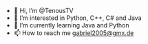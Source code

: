 - 👋 Hi, I’m @TenousTV
- 👀 I’m interested in Python, C++, C# and Java
- 🌱 I’m currently learning Java and Python
- 📫 How to reach me gabriel2005@gmx.de

<!---
TenousTV/TenousTV is a ✨ special ✨ repository because its `README.md` (this file) appears on your GitHub profile.
You can click the Preview link to take a look at your changes.
--->
